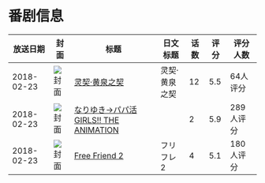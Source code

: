 # 番剧信息

|放送日期|封面|标题|日文标题|话数|评分|评分人数|
|---|---|---|---|---|---|---|
|2018-02-23|![封面](https://lain.bgm.tv/pic/cover/c/bf/18/233615_5U7Kd.jpg)|[灵契·黄泉之契](https://bangumi.tv/subject/233615)|灵契·黄泉之契|12|5.5|64人评分|
|2018-02-23|![封面](https://bangumi.tv/img/no_icon_subject.png)|[なりゆき→パパ活GIRLS!! THE ANIMATION](https://bangumi.tv/subject/235096)||2|5.9|289人评分|
|2018-02-23|![封面](https://bangumi.tv/img/no_icon_subject.png)|[Free Friend 2](https://bangumi.tv/subject/237340)|フリフレ2|4|5.1|180人评分|
